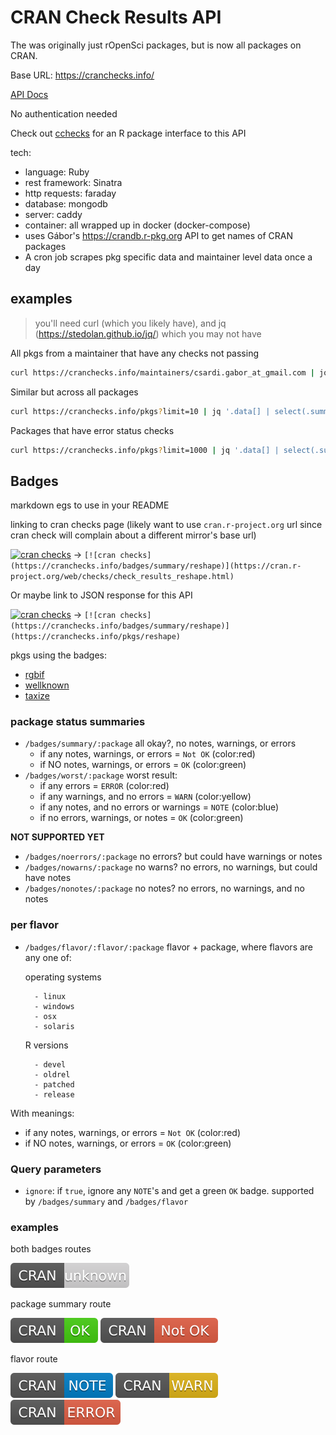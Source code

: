 CRAN Check Results API
======================

The was originally just rOpenSci packages, but is now all packages on CRAN.

Base URL: <https://cranchecks.info/>

[API Docs](docs/api_docs.md)

No authentication needed

Check out [cchecks][] for an R package interface to this API

tech:

* language: Ruby
* rest framework: Sinatra
* http requests: faraday
* database: mongodb
* server: caddy
* container: all wrapped up in docker (docker-compose)
* uses Gábor's <https://crandb.r-pkg.org> API to get names of CRAN packages
* A cron job scrapes pkg specific data and maintainer level data once a day

## examples

> you'll need curl (which you likely have), and jq (<https://stedolan.github.io/jq/>) which you may not have

All pkgs from a maintainer that have any checks not passing

```sh
curl https://cranchecks.info/maintainers/csardi.gabor_at_gmail.com | jq '.data.table[] | select(.any) | .package'
```

Similar but across all packages

```sh
curl https://cranchecks.info/pkgs?limit=10 | jq '.data[] | select(.summary.any) | .package'
```

Packages that have error status checks

```sh
curl https://cranchecks.info/pkgs?limit=1000 | jq '.data[] | select(.summary.error > 0) | .package'
```

## Badges

markdown egs to use in your README

linking to cran checks page (likely want to use `cran.r-project.org` url since cran check will complain about a different mirror's base url)

[![cran checks](https://cranchecks.info/badges/summary/reshape)](https://cran.r-project.org/web/checks/check_results_reshape.html) -> `[![cran checks](https://cranchecks.info/badges/summary/reshape)](https://cran.r-project.org/web/checks/check_results_reshape.html)`

Or maybe link to JSON response for this API

[![cran checks](https://cranchecks.info/badges/summary/reshape)](https://cranchecks.info/pkgs/reshape) -> `[![cran checks](https://cranchecks.info/badges/summary/reshape)](https://cranchecks.info/pkgs/reshape)`

pkgs using the badges:

- [rgbif](https://github.com/ropensci/rgbif#rgbif)
- [wellknown](https://github.com/ropensci/wellknown#wellknown)
- [taxize](https://github.com/ropensci/taxize#taxize)

### package status summaries

- `/badges/summary/:package` all okay?, no notes, warnings, or errors
    - if any notes, warnings, or errors = `Not OK` (color:red)
    - if NO notes, warnings, or errors = `OK` (color:green)
- `/badges/worst/:package` worst result:
    - if any errors = `ERROR` (color:red)
    - if any warnings, and no errors = `WARN` (color:yellow)
    - if any notes, and no errors or warnings = `NOTE` (color:blue)
    - if no errors, warnings, or notes = `OK` (color:green)

__NOT SUPPORTED YET__

- `/badges/noerrors/:package` no errors? but could have warnings or notes 
- `/badges/nowarns/:package` no warns? no errors, no warnings, but could have notes
- `/badges/nonotes/:package` no notes? no errors, no warnings, and no notes

### per flavor

- `/badges/flavor/:flavor/:package` flavor + package, where flavors are any one of:

    operating systems 

        - linux
        - windows
        - osx
        - solaris

    R versions

        - devel
        - oldrel
        - patched
        - release

With meanings:

- if any notes, warnings, or errors = `Not OK` (color:red)
- if NO notes, warnings, or errors = `OK` (color:green)

### Query parameters

- `ignore`: if `true`, ignore any `NOTE`'s and get a green `OK` badge. supported by `/badges/summary` and `/badges/flavor`

### examples

both badges routes

![](svgs/unknown.svg)

package summary route

![](svgs/ok.svg)
![](svgs/notok.svg)

flavor route

![](svgs/note.svg)
![](svgs/warn.svg)
![](svgs/error.svg)

[cchecks]: https://github.com/ropenscilabs/cchecks


